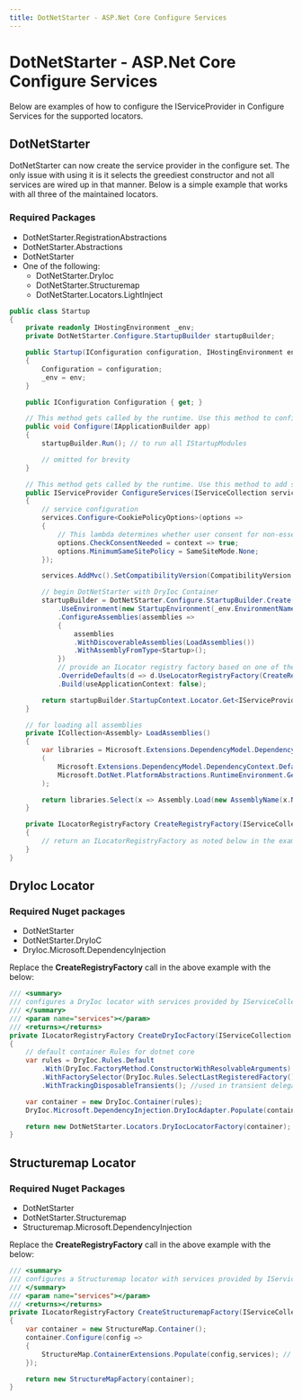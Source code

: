 ```yaml
---
title: DotNetStarter - ASP.Net Core Configure Services
---
```

# DotNetStarter - ASP.Net Core Configure Services

Below are examples of how to configure the IServiceProvider in Configure Services for the supported locators.

## DotNetStarter

DotNetStarter can now create the service provider in the configure set. The only issue with using it is it selects the greediest constructor and not all services are wired up in that manner. Below is a simple example that works with all three of the maintained locators.

### Required Packages

* DotNetStarter.RegistrationAbstractions
* DotNetStarter.Abstractions
* DotNetStarter
* One of the following:
  * DotNetStarter.DryIoc
  * DotNetStarter.Structuremap
  * DotNetStarter.Locators.LightInject

```cs
public class Startup
{
    private readonly IHostingEnvironment _env;
    private DotNetStarter.Configure.StartupBuilder startupBuilder;

    public Startup(IConfiguration configuration, IHostingEnvironment env)
    {
        Configuration = configuration;
        _env = env;
    }

    public IConfiguration Configuration { get; }

    // This method gets called by the runtime. Use this method to configure the HTTP request pipeline.
    public void Configure(IApplicationBuilder app)
    {
        startupBuilder.Run(); // to run all IStartupModules

        // omitted for brevity
    }

    // This method gets called by the runtime. Use this method to add services to the container.
    public IServiceProvider ConfigureServices(IServiceCollection services)
    {
        // service configuration
        services.Configure<CookiePolicyOptions>(options =>
        {
            // This lambda determines whether user consent for non-essential cookies is needed for a given request.
            options.CheckConsentNeeded = context => true;
            options.MinimumSameSitePolicy = SameSiteMode.None;
        });

        services.AddMvc().SetCompatibilityVersion(CompatibilityVersion.Version_2_1);

        // begin DotNetStarter with DryIoc Container
        startupBuilder = DotNetStarter.Configure.StartupBuilder.Create()
            .UseEnvironment(new StartupEnvironment(_env.EnvironmentName, _env.ContentRootPath))
            .ConfigureAssemblies(assemblies =>
            {
                assemblies
                .WithDiscoverableAssemblies(LoadAssemblies())
                .WithAssemblyFromType<Startup>();
            })
            // provide an ILocator registry factory based on one of the support ILocator packages
            .OverrideDefaults(d => d.UseLocatorRegistryFactory(CreateRegistryFactory(services)))
            .Build(useApplicationContext: false);

        return startupBuilder.StartupContext.Locator.Get<IServiceProvider>();
    }

    // for loading all assemblies
    private ICollection<Assembly> LoadAssemblies()
    {
        var libraries = Microsoft.Extensions.DependencyModel.DependencyContextExtensions.GetRuntimeAssemblyNames
        (
            Microsoft.Extensions.DependencyModel.DependencyContext.Default,
            Microsoft.DotNet.PlatformAbstractions.RuntimeEnvironment.GetRuntimeIdentifier()
        );

        return libraries.Select(x => Assembly.Load(new AssemblyName(x.Name))).ToList();
    }

    private ILocatorRegistryFactory CreateRegistryFactory(IServiceCollection services)
    {
        // return an ILocatorRegistryFactory as noted below in the examples
    }
}
```

## DryIoc Locator

### Required Nuget packages

* DotNetStarter
* DotNetStarter.DryIoC
* DryIoc.Microsoft.DependencyInjection

Replace the **CreateRegistryFactory** call in the above example with the below:

```cs
/// <summary>
/// configures a DryIoc locator with services provided by IServiceCollection
/// </summary>
/// <param name="services"></param>
/// <returns></returns>
private ILocatorRegistryFactory CreateDryIocFactory(IServiceCollection services)
{
    // default container Rules for dotnet core
    var rules = DryIoc.Rules.Default
        .With(DryIoc.FactoryMethod.ConstructorWithResolvableArguments)
        .WithFactorySelector(DryIoc.Rules.SelectLastRegisteredFactory())
        .WithTrackingDisposableTransients(); //used in transient delegate cases

    var container = new DryIoc.Container(rules);
    DryIoc.Microsoft.DependencyInjection.DryIocAdapter.Populate(container, services); // configures DryIoc with IServiceCollection

    return new DotNetStarter.Locators.DryIocLocatorFactory(container);
}
```

## Structuremap Locator

### Required Nuget Packages
* DotNetStarter
* DotNetStarter.Structuremap
* Structuremap.Microsoft.DependencyInjection

Replace the **CreateRegistryFactory** call in the above example with the below:

```cs
/// <summary>
/// configures a Structuremap locator with services provided by IServiceCollection
/// </summary>
/// <param name="services"></param>
/// <returns></returns>
private ILocatorRegistryFactory CreateStructuremapFactory(IServiceCollection services)
{
    var container = new StructureMap.Container();
    container.Configure(config =>
    {
        StructureMap.ContainerExtensions.Populate(config,services); // add services
    });

    return new StructureMapFactory(container);
}
```